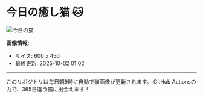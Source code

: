 # 今日の癒し猫 🐱

![今日の猫](https://cdn2.thecatapi.com/images/dd1.jpg)

**画像情報:**
- サイズ: 600 x 450
- 最終更新: 2025-10-02 01:02

---

このリポジトリは毎日朝9時に自動で猫画像が更新されます。
GitHub Actionsの力で、365日違う猫に出会えます！
